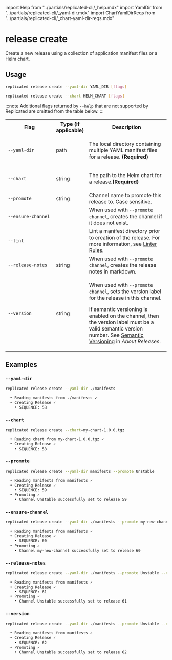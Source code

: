 import Help from "../partials/replicated-cli/_help.mdx"
import YamlDir from "../partials/replicated-cli/_yaml-dir.mdx"
import ChartYamlDirReqs from "../partials/replicated-cli/_chart-yaml-dir-reqs.mdx"

# release create

Create a new release using a collection of application manifest files or a Helm chart.

## Usage
```bash
replicated release create --yaml-dir YAML_DIR [flags]
```

```bash
replicated release create --chart HELM_CHART [flags]
```

:::note
Additional flags returned by `--help` that are not supported by Replicated are omitted from the table below.
:::

<table>
  <tr>
    <th width="30%">Flag</th>
    <th width="20%">Type (if applicable)</th>
    <th width="50%">Description</th>
  </tr>
  <tr>
  <td><code>--yaml-dir</code></td>
  <td>path</td>
  <td><p>The local directory containing multiple YAML manifest files for a release. <strong>(Required)</strong></p><p><ChartYamlDirReqs/></p></td>
</tr>
  <tr>
    <td><code>--chart</code></td>
    <td>string</td>
    <td><p>The path to the Helm chart for a release.<strong>(Required)</strong></p><p><ChartYamlDirReqs/></p></td>
  </tr>
  <tr>
    <td><code>--promote</code></td>
    <td>string</td>
    <td>Channel name to promote this release to. Case sensitive.</td>
  </tr>
  <tr>
    <td><code>--ensure-channel</code></td>
    <td></td>
    <td>When used with <code>--promote channel</code>, creates the channel if it does not exist.</td>
  </tr>
  <tr>
    <td><code>--lint</code></td>
    <td></td>
    <td>Lint a manifest directory prior to creation of the release. For more information, see <a href="linter">Linter Rules</a>.</td>
  </tr>
  <tr>
    <td><code>--release-notes</code></td>
    <td>string</td>
    <td>When used with <code>--promote channel</code>, creates the release notes in markdown.</td>
  </tr>
  <tr>
    <td><code>--version</code></td>
    <td>string</td>
    <td><p>When used with <code>--promote channel</code>, sets the version label for the release in this channel.</p><p>If semantic versioning is enabled on the channel, then the version label must be a valid semantic version number. See <a href="/vendor/releases-about#semantic-versioning">Semantic Versioning</a> in <em>About Releases</em>.</p></td>
  </tr>
  <Help/>
</table>

## Examples

### `--yaml-dir`

```bash
replicated release create --yaml-dir ./manifests

  • Reading manifests from ./manifests ✓
  • Creating Release ✓
    • SEQUENCE: 58
```

### `--chart`

```bash
replicated release create --chart=my-chart-1.0.0.tgz

  • Reading chart from my-chart-1.0.0.tgz ✓
  • Creating Release ✓
    • SEQUENCE: 58
```

### `--promote`

```bash
replicated release create --yaml-dir manifests --promote Unstable

  • Reading manifests from manifests ✓
  • Creating Release ✓
    • SEQUENCE: 59
  • Promoting ✓
    • Channel Unstable successfully set to release 59
```

### `--ensure-channel`

```bash
replicated release create --yaml-dir ./manifests --promote my-new-channel --ensure-channel

  • Reading manifests from manifests ✓
  • Creating Release ✓
    • SEQUENCE: 60
  • Promoting ✓
    • Channel my-new-channel successfully set to release 60
```

### `--release-notes`

```bash
replicated release create --yaml-dir ./manifests --promote Unstable --ensure-channel --release-notes "CI Release"

  • Reading manifests from manifests ✓
  • Creating Release ✓
    • SEQUENCE: 61
  • Promoting ✓
    • Channel Unstable successfully set to release 61
```

### `--version`

```bash
replicated release create --yaml-dir ./manifests --promote Unstable --ensure-channel --release-notes "Beta Release" --version "1.2.3"

  • Reading manifests from manifests ✓
  • Creating Release ✓
    • SEQUENCE: 62
  • Promoting ✓
    • Channel Unstable successfully set to release 62
```
